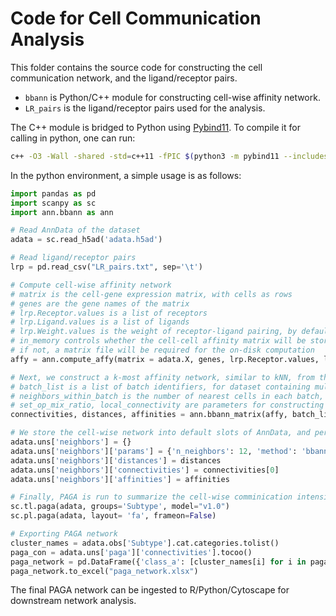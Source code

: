 # Code for Cell Communication Analysis

This folder contains the source code for constructing the cell communication network, and the ligand/receptor pairs.

- `bbann` is Python/C++ module for constructing cell-wise affinity network. 
- `LR_pairs` is the ligand/receptor pairs used for the analysis.

The C++ module is bridged to Python using [Pybind11](https://github.com/pybind/pybind11). To compile it for calling in python, one can run:

```bash
c++ -O3 -Wall -shared -std=c++11 -fPIC $(python3 -m pybind11 --includes) bbann.cpp -o bbann$(python3-config --extension-suffix)
```

In the python environment, a simple usage is as follows:

```python
import pandas as pd
import scanpy as sc
import ann.bbann as ann

# Read AnnData of the dataset
adata = sc.read_h5ad('adata.h5ad')

# Read ligand/receptor pairs
lrp = pd.read_csv("LR_pairs.txt", sep='\t')

# Compute cell-wise affinity network
# matrix is the cell-gene expression matrix, with cells as rows
# genes are the gene names of the matrix
# lrp.Receptor.values is a list of receptors
# lrp.Ligand.values is a list of ligands
# lrp.Weight.values is the weight of receptor-ligand pairing, by default it's all 1
# in_memory controls whether the cell-cell affinity matrix will be stored in memory
# if not, a matrix file will be required for the on-disk computation
affy = ann.compute_affy(matrix = adata.X, genes, lrp.Receptor.values, lrp.Ligand.values, lrp.Weight.values, in_memory=False, matrix_file="01.affy.uncentered.mat.memmap")

# Next, we construct a k-most affinity network, similar to kNN, from the cell-wise network
# batch_list is a list of batch identifiers, for dataset containing multiple chemistry or batches that needs blocking
# neighbors_within_batch is the number of nearest cells in each batch, adopted from BBKNN
# set_op_mix_ratio, local_connectivity are parameters for constructing the fuzzy simplicial set
connectivities, distances, affinities = ann.bbann_matrix(affy, batch_list=adata.obs['Platform'].values, neighbors_within_batch=6, 1, 1)

# We store the cell-wise network into default slots of AnnData, and perform the downstream analyses 
adata.uns['neighbors'] = {}
adata.uns['neighbors']['params'] = {'n_neighbors': 12, 'method': 'bbann'}
adata.uns['neighbors']['distances'] = distances
adata.uns['neighbors']['connectivities'] = connectivities[0]
adata.uns['neighbors']['affinities'] = affinities

# Finally, PAGA is run to summarize the cell-wise comminication intensity to cluster level
sc.tl.paga(adata, groups='Subtype', model="v1.0")
sc.pl.paga(adata, layout= 'fa', frameon=False)

# Exporting PAGA network
cluster_names = adata.obs['Subtype'].cat.categories.tolist()
paga_con = adata.uns['paga']['connectivities'].tocoo()
paga_network = pd.DataFrame({'class_a': [cluster_names[i] for i in paga_con.row], 'class_b': [cluster_names[i] for i in paga_con.col], 'connectivity': paga_con.data})
paga_network.to_excel("paga_network.xlsx")
```

The final PAGA network can be ingested to R/Python/Cytoscape for downstream network analysis.

